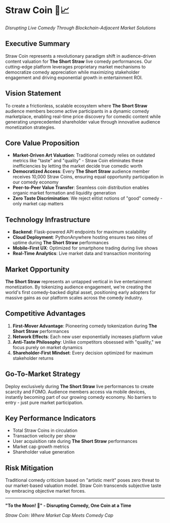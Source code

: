 # Straw Coin 🚀📈

_Disrupting Live Comedy Through Blockchain-Adjacent Market Solutions_

## Executive Summary

Straw Coin represents a revolutionary paradigm shift in audience-driven content valuation for **The Short Straw** live comedy performances. Our cutting-edge platform leverages proprietary market mechanisms to democratize comedy appreciation while maximizing stakeholder engagement and driving exponential growth in entertainment ROI.

## Vision Statement

To create a frictionless, scalable ecosystem where **The Short Straw** audience members become active participants in a dynamic comedy marketplace, enabling real-time price discovery for comedic content while generating unprecedented shareholder value through innovative audience monetization strategies.

## Core Value Proposition

- **Market-Driven Art Valuation**: Traditional comedy relies on outdated metrics like "taste" and "quality" - Straw Coin eliminates these inefficiencies by letting the market decide true comedic worth
- **Democratized Access**: Every **The Short Straw** audience member receives 10,000 Straw Coins, ensuring equal opportunity participation in our comedy economy
- **Peer-to-Peer Value Transfer**: Seamless coin distribution enables organic market formation and liquidity generation
- **Zero Taste Discrimination**: We reject elitist notions of "good" comedy - only market cap matters

## Technology Infrastructure

- **Backend**: Flask-powered API endpoints for maximum scalability
- **Cloud Deployment**: PythonAnywhere hosting ensures two nines of uptime during **The Short Straw** performances
- **Mobile-First UX**: Optimized for smartphone trading during live shows
- **Real-Time Analytics**: Live market data and transaction monitoring

## Market Opportunity

**The Short Straw** represents an untapped vertical in live entertainment monetization. By tokenizing audience engagement, we're creating the world's first comedy-backed digital asset, positioning early adopters for massive gains as our platform scales across the comedy industry.

## Competitive Advantages

1. **First-Mover Advantage**: Pioneering comedy tokenization during **The Short Straw** performances
2. **Network Effects**: Each new user exponentially increases platform value
3. **Anti-Taste Philosophy**: Unlike competitors obsessed with "quality," we focus purely on market dynamics
4. **Shareholder-First Mindset**: Every decision optimized for maximum stakeholder returns

## Go-To-Market Strategy

Deploy exclusively during **The Short Straw** live performances to create scarcity and FOMO. Audience members access via mobile devices, instantly becoming part of our growing comedy economy. No barriers to entry - just pure market participation.

## Key Performance Indicators

- Total Straw Coins in circulation
- Transaction velocity per show
- User acquisition rate during **The Short Straw** performances
- Market cap growth metrics
- Shareholder value generation

## Risk Mitigation

Traditional comedy criticism based on "artistic merit" poses zero threat to our market-based valuation model. Straw Coin transcends subjective taste by embracing objective market forces.

---

**"To the Moon! 🌙" - Disrupting Comedy, One Coin at a Time**

_Straw Coin: Where Market Cap Meets Comedy Cap_
